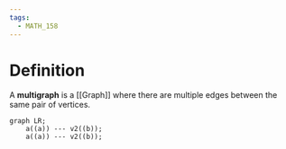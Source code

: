 ```yaml
---
tags:
  - MATH_158
---
```

# Definition 
A **multigraph** is a [[Graph]] where there are multiple edges between the same pair of vertices. 
```mermaid
graph LR;
    a((a)) --- v2((b));
    a((a)) --- v2((b));
```

